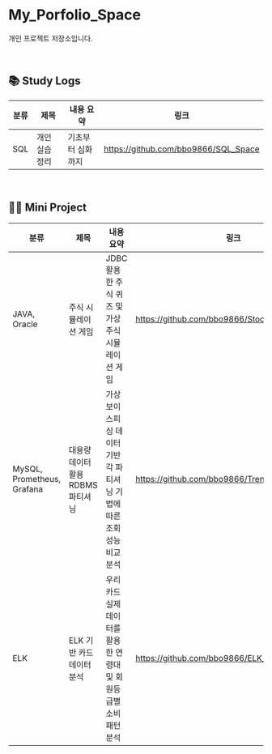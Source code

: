 # My_Porfolio_Space
개인 프로젝트 저장소입니다.

<br>

## 📚 Study Logs
| 분류 | 제목 | 내용 요약 | 링크 |
|------|------|-----------|------|
|SQL|개인 실습 정리|기초부터 심화까지|https://github.com/bbo9866/SQL_Space|

<br>

## 👨‍💻 Mini Project
| 분류 | 제목 | 내용 요약 | 링크 |
|------|------|-----------|------|
|JAVA, Oracle|주식 시뮬레이션 게임|JDBC 활용한 주식 퀴즈 및 가상 주식 시뮬레이션 게임|https://github.com/bbo9866/StockSimulationGame|
|MySQL, Prometheus, Grafana|대용량 데이터 활용 RDBMS 파티셔닝 | 가상 보이스피싱 데이터 기반 각 파티셔닝 기법에 따른 조회 성능 비교 분석 |https://github.com/bbo9866/TrendPhishing|
|ELK|ELK 기반 카드 데이터 분석|우리카드 실제 데이터를 활용한 연령대 및 회원등급별 소비 패턴 분석|https://github.com/bbo9866/ELK_Project|
